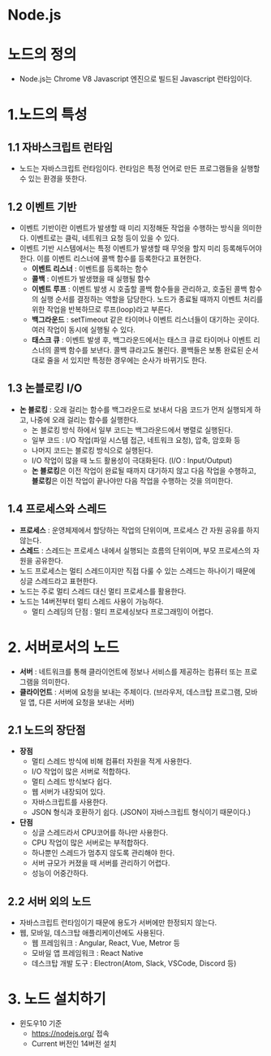 Node.js
=======
# 노드의 정의
* Node.js는 Chrome V8 Javascript 엔진으로 빌드된 Javascript 런타임이다.
# 1.노드의 특성
## 1.1 자바스크립트 런타임
* 노드는 자바스크립트 런타임이다. 런타임은 특정 언어로 만든 프로그램들을 실행할 수 있는 환경을 뜻한다.

## 1.2 이벤트 기반
* 이벤트 기반이란 이벤트가 발생할 때 미리 지정해둔 작업을 수행하는 방식을 의미한다. 이벤트로는 클릭, 네트워크 요청 등이 있을 수 있다.
* 이벤트 기반 시스템에서는 특정 이벤트가 발생할 때 무엇을 할지 미리 등록해두어야 한다. 이를 이벤트 리스너에 콜백 함수를 등록한다고 표현한다.
  * **이벤트 리스너** : 이벤트를 등록하는 함수
  * **콜백** : 이벤트가 발생했을 때 실행될 함수
  * **이벤트 루프** : 이벤트 발생 시 호출할 콜백 함수들을 관리하고, 호출된 콜백 함수의 실행 순서를 결정하는 역할을 담당한다. 노드가 종료될 때까지 이벤트 처리를 위한 작업을 반복하므로 루프(loop)라고 부른다.
  * **백그라운드** : setTimeout 같은 타이머나 이벤트 리스너들이 대기하는 곳이다. 여러 작업이 동시에 실행될 수 있다.
  * **태스크 큐** : 이벤트 발생 후, 백그라운드에서는 태스크 큐로 타이머나 이벤트 리스너의 콜백 함수를 보낸다. 콜백 큐라고도 불린다. 콜백들은 보통 완료된 순서대로 줄을 서 있지만 특정한 경우에는 순사가 바뀌기도 한다.

## 1.3 논블로킹 I/O
* **논 블로킹** : 오래 걸리는 함수를 백그라운드로 보내서 다음 코드가 먼저 실행되게 하고, 나중에 오래 걸리는 함수를 실행한다.
    * 논 블로킹 방식 하에서 일부 코드는 백그라운드에서 병렬로 실행된다.
    * 일부 코드 : I/O 작업(파일 시스템 접근, 네트워크 요청), 압축, 암호화 등
    * 나머지 코드는 블로킹 방식으로 실행된다.
    * I/O 작업이 많을 때 노드 활용성이 극대화된다. (I/O : Input/Output)
    * **논 블로킹**은 이전 작업이 완료될 때까지 대기하지 않고 다음 작업을 수행하고, **블로킹**은 이전 작업이 끝나야만 다음 작업을 수행하는 것을 의미한다.

## 1.4 프로세스와 스레드
* **프로세스** : 운영체제에서 할당하는 작업의 단위이며, 프로세스 간 자원 공유를 하지 않는다.
* **스레드** : 스레드는 프로세스 내에서 실행되는 흐름의 단위이며, 부모 프로세스의 자원을 공유한다.
* 노드 프로세스는 멀티 스레드이지만 직접 다룰 수 있는 스레드는 하나이기 때문에 싱글 스레드라고 표현한다.
* 노드는 주로 멀티 스레드 대신 멀티 프로세스를 활용한다.
* 노드는 14버전부터 멀티 스레드 사용이 가능하다.
    * 멀티 스레딩의 단점 : 멀티 프로세싱보다 프로그래밍이 어렵다.

# 2. 서버로서의 노드
* **서버** : 네트워크를 통해 클라이언트에 정보나 서비스를 제공하는 컴퓨터 또는 프로그램을 의미한다.
* **클라이언트** : 서버에 요청을 보내는 주체이다. (브라우저, 데스크탑 프로그램, 모바일 앱, 다른 서버에 요청을 보내는 서버)

## 2.1 노드의 장단점
* **장점**
    * 멀티 스레드 방식에 비해 컴퓨터 자원을 적게 사용한다.
    * I/O 작업이 많은 서버로 적합하다.
    * 멀티 스레드 방식보다 쉽다.
    * 웹 서버가 내장되어 있다.
    * 자바스크립트를 사용한다.
    * JSON 형식과 호환하기 쉽다. (JSON이 자바스크립트 형식이기 때문이다.)
* **단점**
    * 싱글 스레드라서 CPU코어를 하나만 사용한다.
    * CPU 작업이 많은 서버로는 부적합하다.
    * 하나뿐인 스레드가 멈추지 않도록 관리해야 한다.
    * 서버 규모가 커졌을 때 서버를 관리하기 어렵다.
    * 성능이 어중간하다.

## 2.2 서버 외의 노드
* 자바스크립트 런타임이기 때문에 용도가 서버에만 한정되지 않는다.
* 웹, 모바일, 데스크탑 애플리케이션에도 사용된다.
    * 웹 프레임워크 : Angular, React, Vue, Metror 등
    * 모바일 앱 프레임워크 : React Native
    * 데스크탑 개발 도구 : Electron(Atom, Slack, VSCode, Discord 등)

# 3. 노드 설치하기
* 윈도우10 기준
    * <https://nodejs.org/> 접속
    * Current 버전인 14버전 설치

